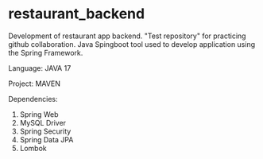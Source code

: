 # restaurant_backend
Development of restaurant app backend.
"Test repository" for practicing github collaboration.
Java Spingboot tool used to develop application using the Spring Framework.

Language: 
JAVA 17

Project: 
MAVEN

Dependencies:
1) Spring Web 
2) MySQL Driver
3) Spring Security 
4) Spring Data JPA
5) Lombok
